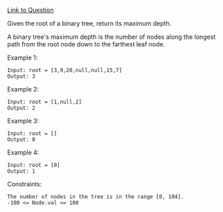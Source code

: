 [Link to Question](https://leetcode.com/explore/interview/card/top-interview-questions-easy/94/trees/555/)

Given the root of a binary tree, return its maximum depth.

A binary tree's maximum depth is the number of nodes along the longest path from the root node down to the farthest leaf node.

 

Example 1:

```
Input: root = [3,9,20,null,null,15,7]
Output: 3
```
Example 2:
```
Input: root = [1,null,2]
Output: 2
```
Example 3:
```
Input: root = []
Output: 0
```
Example 4:
```
Input: root = [0]
Output: 1
 ```

Constraints:
```
The number of nodes in the tree is in the range [0, 104].
-100 <= Node.val <= 100
```